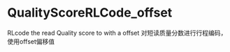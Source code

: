 # QualityScoreRLCode_offset
RLcode the read Quality score to with a offset 
对短读质量分数进行行程编码，使用offset偏移值
